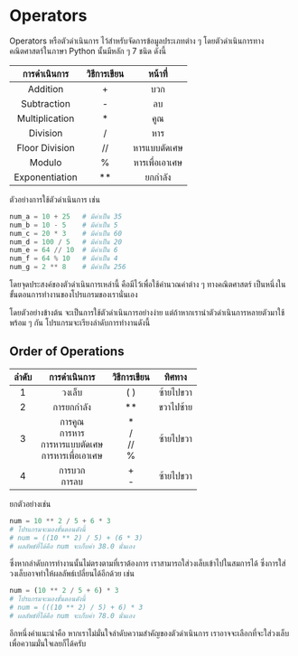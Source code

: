 # Operators
Operators หรือตัวดำเนินการ ไว้สำหรับจัดการข้อมูลประเภทต่าง ๆ โดยตัวดำเนินการทางคณิตศาสตร์ในภาษา Python นั้นมีหลัก ๆ 7 ชนิด ดังนี้

| การดำเนินการ | วิธีการเขียน | หน้าที่ |
|:---:|:---:|:---:|
| Addition | + | บวก |
| Subtraction | - | ลบ |
| Multiplication | * | คูณ |
| Division | / | หาร |
| Floor Division | // | หารแบบตัดเศษ |
| Modulo | % | หารเพื่อเอาเศษ |
| Exponentiation | ** | ยกกำลัง |

ตัวอย่างการใช้ตัวดำเนินการ เช่น

```python
num_a = 10 + 25   # มีค่าเป็น 35
num_b = 10 - 5    # มีค่าเป็น 5
num_c = 20 * 3    # มีค่าเป็น 60
num_d = 100 / 5   # มีค่าเป็น 20
num_e = 64 // 10  # มีค่าเป็น 6
num_f = 64 % 10   # มีค่าเป็น 4
num_g = 2 ** 8    # มีค่าเป็น 256
```

โดยจุดประสงค์ของตัวดำเนินการเหล่านี้ คือมีไว้เพื่อใช้คำนวณค่าต่าง ๆ ทางคณิตศาสตร์ เป็นหนึ่งในขั้นตอนการทำงานของโปรแกรมของเรานั่นเอง

โดยตัวอย่างข้างต้น จะเป็นการใช้ตัวดำเนินการอย่างง่าย แต่ถ้าหากเรานำตัวดำเนินการหลายตัวมาใช้พร้อม ๆ กัน โปรแกรมจะเรียงลำดับการทำงานดังนี้

## Order of Operations

| ลำดับ | การดำเนินการ | วิธีการเขียน | ทิศทาง |
|:----:|:-----------:|:---------:|:-----:|
| 1 | วงเล็บ | ( ) | ซ้ายไปขวา |
| 2 | การยกกำลัง | ** | ขวาไปซ้าย |
| 3 | การคูณ<br>การหาร<br>การหารแบบตัดเศษ<br> การหารเพื่อเอาเศษ | *<br>/<br>//<br>% | ซ้ายไปขวา |
| 4 | การบวก<br>การลบ | +<br>- | ซ้ายไปขวา |

ยกตัวอย่างเช่น

```python
num = 10 ** 2 / 5 + 6 * 3
# โปรแกรมจะมองขั้นตอนดังนี้
# num = ((10 ** 2) / 5) + (6 * 3)
# ผลลัพธ์ที่ได้คือ num จะเก็บค่า 38.0 นั่นเอง
```

ซึ่งหากลำดับการทำงานนั้นไม่ตรงตามที่เราต้องการ เราสามารถใส่วงเล็บเข้าไปในสมการได้ ซึ่งการใส่วงเล็บอาจทำให้ผลลัพธ์เปลี่ยนได้อีกด้วย เช่น

```python
num = (10 ** 2 / 5 + 6) * 3
# โปรแกรมจะมองขั้นตอนดังนี้
# num = (((10 ** 2) / 5) + 6) * 3
# ผลลัพธ์ที่ได้คือ num จะเก็บค่า 78.0 นั่นเอง
```

อีกหนึ่งคำแนะนำคือ หากเราไม่มั่นใจลำดับความสำคัญของตัวดำเนินการ เราอาจจะเลือกที่จะใส่วงเล็บเพื่อความมั่นใจเลยก็ได้ครับ
